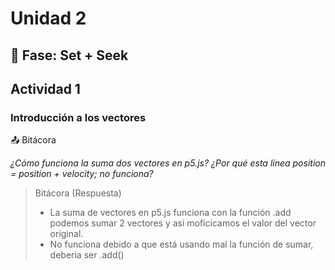 # Unidad 2

## 🔎 Fase: Set + Seek

## Actividad 1 
### Introducción a los vectores

📤 Bitácora

*¿Cómo funciona la suma dos vectores en p5.js?*
*¿Por qué esta línea position = position + velocity; no funciona?*

> Bitácora (Respuesta)
> - La suma de vectores en p5.js funciona con la función .add podemos sumar 2 vectores y asi moficicamos el valor del vector original.
> - No funciona debido a que está usando mal la función de sumar, deberia ser .add()
